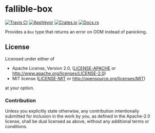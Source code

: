 # fallible-box

[![Travis CI](https://travis-ci.com/FaultyRAM/fallible-box.svg)][1]
[![AppVeyor](https://ci.appveyor.com/api/projects/status/25wmp32nrbntmt2w?retina=true&svg=true)][2]
[![Crates.io](https://img.shields.io/crates/v/fallible-box.svg)][3]
[![Docs.rs](https://docs.rs/fallible-box/badge.svg)][4]

Provides a `Box` type that returns an error on OOM instead of panicking.

## License

Licensed under either of

* Apache License, Version 2.0,
  ([LICENSE-APACHE](LICENSE-APACHE) or http://www.apache.org/licenses/LICENSE-2.0)
* MIT license ([LICENSE-MIT](LICENSE-MIT) or http://opensource.org/licenses/MIT)

at your option.

### Contribution

Unless you explicitly state otherwise, any contribution intentionally
submitted for inclusion in the work by you, as defined in the Apache-2.0
license, shall be dual licensed as above, without any additional terms or
conditions.

[1]: https://travis-ci.com/FaultyRAM/fallible-box
[2]: https://ci.appveyor.com/project/FaultyRAM/fallible-box
[3]: https://crates.io/crates/fallible-box
[4]: https://docs.rs/fallible-box
